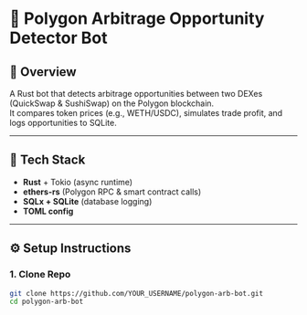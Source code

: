 # 🔗 Polygon Arbitrage Opportunity Detector Bot

## 📌 Overview
A Rust bot that detects arbitrage opportunities between two DEXes (QuickSwap & SushiSwap) on the Polygon blockchain.  
It compares token prices (e.g., WETH/USDC), simulates trade profit, and logs opportunities to SQLite.

---

## 🚀 Tech Stack
- **Rust** + Tokio (async runtime)
- **ethers-rs** (Polygon RPC & smart contract calls)
- **SQLx + SQLite** (database logging)
- **TOML config**

---

## ⚙️ Setup Instructions

### 1. Clone Repo
```bash
git clone https://github.com/YOUR_USERNAME/polygon-arb-bot.git
cd polygon-arb-bot
